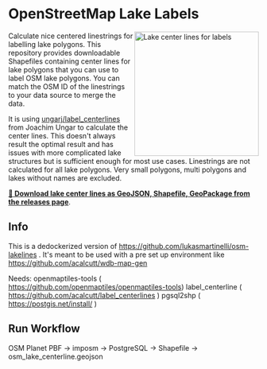 # OpenStreetMap Lake Labels
<img align="right" alt="Lake center lines for labels" width="250" src="lakelines.png" />

Calculate nice centered linestrings for labelling lake polygons.
This repository provides downloadable Shapefiles containing center lines for lake polygons
that you can use to label OSM lake polygons. You can match the OSM ID of the linestrings to your
data source to merge the data.

It is using [ungarj/label_centerlines](https://github.com/ungarj/label_centerlines) from Joachim Ungar to calculate the center lines. This doesn't always result the optimal result and has issues with more complicated lake structures but is sufficient enough for most use cases. Linestrings are not calculated for all lake polygons. Very small polygons, multi polygons and lakes without names are excluded.

[**:open_file_folder: Download lake center lines as GeoJSON, Shapefile, GeoPackage from the releases page**](https://github.com/lukasmartinelli/osm-lakelines/releases/latest).

## Info
This is a dedockerized version of https://github.com/lukasmartinelli/osm-lakelines . It's meant to be used with a pre set up environment like https://github.com/acalcutt/wdb-map-gen

Needs:
openmaptiles-tools ( https://github.com/openmaptiles/openmaptiles-tools)
label_centerline ( https://github.com/acalcutt/label_centerlines )
pgsql2shp ( https://postgis.net/install/ )

## Run Workflow
OSM Planet PBF -> imposm -> PostgreSQL -> Shapefile -> osm_lake_centerline.geojson